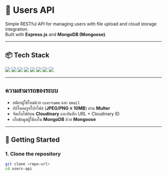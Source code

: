 # 👤 Users API

Simple RESTful API for managing users with file upload and cloud storage integration.  
Built with **Express.js** and **MongoDB (Mongoose)**.

---

## 📦 Tech Stack

<p align="left">
<img src="https://img.shields.io/badge/Node.js-339933?style=for-the-badge&logo=nodedotjs&logoColor=white" /> <img src="https://img.shields.io/badge/Express.js-000000?style=for-the-badge&logo=express&logoColor=white" />
<img src="https://img.shields.io/badge/MongoDB-47A248?style=for-the-badge&logo=mongodb&logoColor=white" />
<img src="https://img.shields.io/badge/Mongoose-880000?style=for-the-badge&logo=mongoose&logoColor=white" />
<img src="https://img.shields.io/badge/Multer-FFCA28?style=for-the-badge&logo=multer&logoColor=black" />
<img src="https://img.shields.io/badge/Cloudinary-3448C5?style=for-the-badge&logo=cloudinary&logoColor=white" />
<img src="https://img.shields.io/badge/Dotenv-ECD53F?style=for-the-badge&logo=dotenv&logoColor=black" />
<img src="https://img.shields.io/badge/Nodemon-76D04B?style=for-the-badge&logo=nodemon&logoColor=white" />
</p>

---

## ความสามารถของระบบ
- สมัครผู้ใช้ใหม่ด้วย `username` และ `email`  
- อัปโหลดรูปโปรไฟล์ (**JPEG/PNG ≤ 10MB**) ผ่าน **Multer**  
- จัดเก็บไฟล์บน **Cloudinary** และบันทึก URL + Cloudinary ID  
- เก็บข้อมูลผู้ใช้ลงใน **MongoDB** ด้วย **Mongoose**

---

## 🚀 Getting Started

### 1. Clone the repository
```bash
git clone <repo-url>
cd users-api
